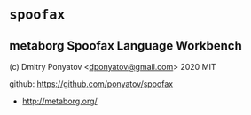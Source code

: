 #  `spoofax`
## metaborg Spoofax Language Workbench

(c) Dmitry Ponyatov <<dponyatov@gmail.com>> 2020 MIT

github: https://github.com/ponyatov/spoofax


* http://metaborg.org/

